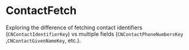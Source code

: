 # ContactFetch

Exploring the difference of fetching contact identifiers (`CNContactIdentifierKey`) vs multiple fields (`CNContactPhoneNumbersKey` ,`CNContactGivenNameKey`, etc.).
